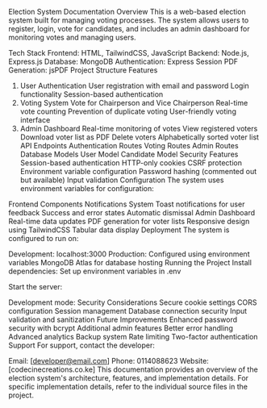 Election System Documentation
Overview
This is a web-based election system built for managing voting processes. 
The system allows users to register, login, vote for candidates, and includes an admin dashboard for monitoring votes and managing users.

Tech Stack
Frontend: HTML, TailwindCSS, JavaScript
Backend: Node.js, Express.js
Database: MongoDB
Authentication: Express Session
PDF Generation: jsPDF
Project Structure
Features
1. User Authentication
User registration with email and password
Login functionality
Session-based authentication
2. Voting System
Vote for Chairperson and Vice Chairperson
Real-time vote counting
Prevention of duplicate voting
User-friendly voting interface
3. Admin Dashboard
Real-time monitoring of votes
View registered voters
Download voter list as PDF
Delete voters
Alphabetically sorted voter list
API Endpoints
Authentication Routes
Voting Routes
Admin Routes
Database Models
User Model
Candidate Model
Security Features
Session-based authentication
HTTP-only cookies
CSRF protection
Environment variable configuration
Password hashing (commented out but available)
Input validation
Configuration
The system uses environment variables for configuration:

Frontend Components
Notifications System
Toast notifications for user feedback
Success and error states
Automatic dismissal
Admin Dashboard
Real-time data updates
PDF generation for voter lists
Responsive design using TailwindCSS
Tabular data display
Deployment
The system is configured to run on:

Development: localhost:3000
Production: Configured using environment variables
MongoDB Atlas for database hosting
Running the Project
Install dependencies:
Set up environment variables in .env

Start the server:

Development mode:
Security Considerations
Secure cookie settings
CORS configuration
Session management
Database connection security
Input validation and sanitization
Future Improvements
Enhanced password security with bcrypt
Additional admin features
Better error handling
Advanced analytics
Backup system
Rate limiting
Two-factor authentication
Support
For support, contact the developer:

Email: [developer@email.com]
Phone: 0114088623
Website: [codecinecreations.co.ke]
This documentation provides an overview of the election system's architecture, features, 
and implementation details. For specific implementation details, refer to the individual source files in the project.
